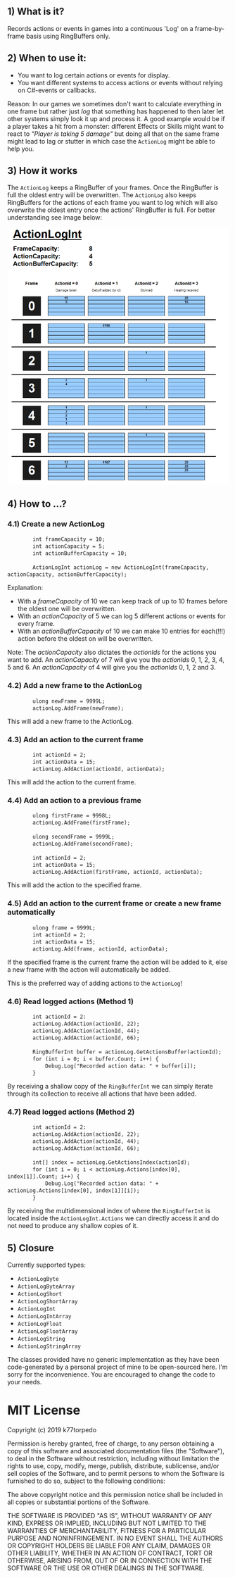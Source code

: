 ## 1) What is it?
Records actions or events in games into a continuous 'Log' on a frame-by-frame basis using RingBuffers only.


## 2) When to use it:
* You want to log certain actions or events for display.
* You want different systems to access actions or events without relying on C#-events or callbacks. 

Reason: In our games we sometimes don't want to calculate everything in one frame but rather just _log_ that something has happened to then later let other systems simply look it up and process it. A good example would be if a player takes a hit from a monster: different Effects or Skills might want to react to _"Player is taking 5 damage"_ but doing all that on the same frame might lead to lag or stutter in which case the `ActionLog` might be able to help you.

## 3) How it works
The `ActionLog` keeps a RingBuffer of your frames. Once the RingBuffer is full the oldest entry will be overwritten. The `ActionLog` also keeps RingBuffers for the actions of each frame you want to log which will also overwrite the oldest entry once the actions' RingBuffer is full. For better understanding see image below:


![Overview](https://raw.githubusercontent.com/k77torpedo/ActionLog/master/Documentation/ActionLog_Overview.png)


## 4) How to ...?

### 4.1) Create a new ActionLog
```
        int frameCapacity = 10;
        int actionCapacity = 5;
        int actionBufferCapacity = 10;

        ActionLogInt actionLog = new ActionLogInt(frameCapacity, actionCapacity, actionBufferCapacity);
```
Explanation: 
* With a _frameCapacity_ of 10 we can keep track of up to 10 frames before the oldest one will be overwritten. 
* With an _actionCapacity_ of 5 we can log 5 different actions or events for every frame. 
* With an _actionBufferCapacity_ of 10 we can make 10 entries for each(!!!) action before the oldest on will be overwritten.

Note: The _actionCapacity_ also dictates the _actionIds_ for the actions you want to add. An _actionCapacity_ of 7 will give you the _actionIds_ 0, 1, 2, 3, 4, 5 and 6. An _actionCapacity_ of 4 will give you the _actionIds_ 0, 1, 2 and 3.


### 4.2) Add a new frame to the ActionLog
```
        ulong newFrame = 9999L;
        actionLog.AddFrame(newFrame);
```
This will add a new frame to the ActionLog.


### 4.3) Add an action to the current frame
```
        int actionId = 2;
        int actionData = 15;
        actionLog.AddAction(actionId, actionData);
```
This will add the action to the current frame.


### 4.4) Add an action to a previous frame
```
        ulong firstFrame = 9998L;
        actionLog.AddFrame(firstFrame);
        
        ulong secondFrame = 9999L;
        actionLog.AddFrame(secondFrame);
        
        int actionId = 2;
        int actionData = 15;
        actionLog.AddAction(firstFrame, actionId, actionData);
```
This will add the action to the specified frame.


### 4.5) Add an action to the current frame or create a new frame automatically
```
        ulong frame = 9999L;
        int actionId = 2;
        int actionData = 15;
        actionLog.Add(frame, actionId, actionData);
```
If the specified frame is the current frame the action will be added to it, else a new frame with the action will automatically be added.

This is the preferred way of adding actions to the `ActionLog`!


### 4.6) Read logged actions (Method 1)
```
        int actionId = 2:
        actionLog.AddAction(actionId, 22);
        actionLog.AddAction(actionId, 44);
        actionLog.AddAction(actionId, 66);
        
        RingBufferInt buffer = actionLog.GetActionsBuffer(actionId);
        for (int i = 0; i < buffer.Count; i++) {
            Debug.Log("Recorded action data: " + buffer[i]);
        }
```
By receiving a shallow copy of the `RingBufferInt` we can simply iterate through its collection to receive all actions that have been added.


### 4.7) Read logged actions (Method 2)
```
        int actionId = 2:
        actionLog.AddAction(actionId, 22);
        actionLog.AddAction(actionId, 44);
        actionLog.AddAction(actionId, 66);

        int[] index = actionLog.GetActionsIndex(actionId);
        for (int i = 0; i < actionLog.Actions[index[0], index[1]].Count; i++) {
            Debug.Log("Recorded action data: " + actionLog.Actions[index[0], index[1]][i]);
        }
```
By receiving the multidimensional index of where the `RingBufferInt` is located inside the `ActionLogInt.Actions` we can directly access it and do not need to produce any shallow copies of it.


## 5) Closure
Currently supported types:
* `ActionLogByte`
* `ActionLogByteArray`
* `ActionLogShort`
* `ActionLogShortArray`
* `ActionLogInt`
* `ActionLogIntArray`
* `ActionLogFloat`
* `ActionLogFloatArray`
* `ActionLogString`
* `ActionLogStringArray`

The classes provided have no generic implementation as they have been code-generated by a personal project of mine to be open-sourced here. I'm sorry for the inconvenience. You are encouraged to change the code to your needs.


# MIT License
Copyright (c) 2019 k77torpedo

Permission is hereby granted, free of charge, to any person obtaining a copy
of this software and associated documentation files (the "Software"), to deal
in the Software without restriction, including without limitation the rights
to use, copy, modify, merge, publish, distribute, sublicense, and/or sell
copies of the Software, and to permit persons to whom the Software is
furnished to do so, subject to the following conditions:

The above copyright notice and this permission notice shall be included in all
copies or substantial portions of the Software.

THE SOFTWARE IS PROVIDED "AS IS", WITHOUT WARRANTY OF ANY KIND, EXPRESS OR
IMPLIED, INCLUDING BUT NOT LIMITED TO THE WARRANTIES OF MERCHANTABILITY,
FITNESS FOR A PARTICULAR PURPOSE AND NONINFRINGEMENT. IN NO EVENT SHALL THE
AUTHORS OR COPYRIGHT HOLDERS BE LIABLE FOR ANY CLAIM, DAMAGES OR OTHER
LIABILITY, WHETHER IN AN ACTION OF CONTRACT, TORT OR OTHERWISE, ARISING FROM,
OUT OF OR IN CONNECTION WITH THE SOFTWARE OR THE USE OR OTHER DEALINGS IN THE
SOFTWARE.
